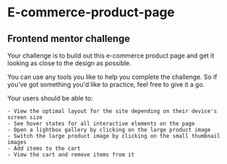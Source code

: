 # E-commerce-product-page
## Frontend mentor challenge

Your challenge is to build out this e-commerce product page and get it looking as close to the design as possible.

You can use any tools you like to help you complete the challenge. So if you've got something you'd like to practice, feel free to give it a go.

Your users should be able to:

    - View the optimal layout for the site depending on their device's screen size
    - See hover states for all interactive elements on the page
    - Open a lightbox gallery by clicking on the large product image
    - Switch the large product image by clicking on the small thumbnail images
    - Add items to the cart
    - View the cart and remove items from it
